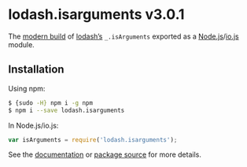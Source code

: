 # lodash.isarguments v3.0.1

The [modern build](https://github.com/lodash/lodash/wiki/Build-Differences) of [lodash’s](https://lodash.com/) `_.isArguments` exported as a [Node.js](http://nodejs.org/)/[io.js](https://iojs.org/) module.

## Installation

Using npm:

```bash
$ {sudo -H} npm i -g npm
$ npm i --save lodash.isarguments
```

In Node.js/io.js:

```js
var isArguments = require('lodash.isarguments');
```

See the [documentation](https://lodash.com/docs#isArguments) or [package source](https://github.com/lodash/lodash/blob/3.0.1-npm-packages/lodash.isarguments) for more details.
